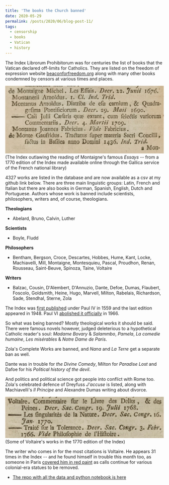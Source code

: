 ```yaml
---
title: 'The books the Church banned'
date: 2020-05-29
permalink: /posts/2020/06/blog-post-11/
tags:
  - censorship
  - books
  - Vatican
  - history
---
```

The Index Librorum Prohibitorum was for centuries the list of books that the Vatican declared off-limits for Catholics. They are listed on the freedom of expression website [beaconforfreedom.org](http://www.beaconforfreedom.org) along with many other books condemned by censors at various times and places.

![Montaigne outlawed in the Index](/images/montaigne.png)
(The Index outlawing the reading of Montaigne's famous *Essays* -- from a 1770 edition of the Index made available online through the Gallica service of the French national library)

4327 works are listed in the database and are now available as a csv at my github link below. There are three main linguistic groups: Latin, French and Italian but there are also books in German, Spanish, English, Dutch and Portuguese. Authors whose work is banned include scientists, philosophers, writers and, of course, theologians.

**Theologians**
- Abelard, Bruno, Calvin, Luther

**Scientists**
- Boyle, Fludd

**Philosophers**
- Bentham, Bergson, Croce, Descartes, Hobbes, Hume, Kant, Locke, Machiavelli, Mill, Montaigne, Montesquieu, Pascal, Proudhon, Renan, Rousseau, Saint-Beuve, Spinoza, Taine, Voltaire

**Writers**
- Balzac, Cousin, D'Alembert, D'Annuzio, Dante, Defoe, Dumas, Flaubert, Foscolo, Goldsmith, Heine, Hugo, Marvell, Milton, Rabelais, Richardson, Sade, Stendhal, Sterne, Zola

The Index was [first published](https://www.newadvent.org/cathen/07721a.htm) under Paul IV in 1559 and the last edition appeared in 1948. Paul VI [abolished it officially](https://www.britannica.com/topic/Index-Librorum-Prohibitorum) in 1966.

So what was being banned? Mostly theological works it should be said. There were famous novels however, judged deleterious to a hypothetical Catholic reader's soul: *Madame Bovary* & *Salammbo*, *Pamela*, *La comedie humaine*, *Les misérables* & *Notre Dame de Paris*.

Zola's Complete Works are banned, and *Nana* and *La Terre* get a separate ban as well.

Dante was in trouble for *the Divine Comedy*, Milton for *Paradise Lost* and Dafoe for his *Political history of the devil*.

And politics and political science got people into conflict with Rome too. Zola's celebrated defence of Dreyfuss *J'accuse* is listed, along with Machiavelli's *Il Principe* and Alexandre Dumas writing about divorce.

![Some of Voltaire's works in the 1770 edition of the Index](/images/voltaire_1770_ed.png)
(Some of Voltaire's works in the 1770 edition of the Index)

The writer who comes in for the most citations is Voltaire. He appears 31 times in the Index -- and he found himself in trouble this month too, as someone in Paris [covered him in red paint](https://www.france24.com/en/20200622-protesters-daub-paris-statues-of-voltaire-french-colonial-era-general-in-red-paint) as calls continue for various colonial-era statues to be removed.

* [The repo with all the data and python notebook is here](https://github.com/aodhanlutetiae/index)
